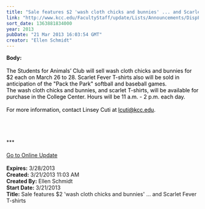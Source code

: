 ```yaml
---
title: "Sale features $2 'wash cloth chicks and bunnies' ... and Scarlet Fever T-shirts"
link: "http://www.kcc.edu/FacultyStaff/update/Lists/Announcements/DispForm.aspx?ID=1031"
sort_date: 1363881834000
year: 2013
pubDate: "21 Mar 2013 16:03:54 GMT"
creator: "Ellen Schmidt"
---
```


<div><b>Body:</b> <div class="ExternalClass818CF31BB580419DB6DDBB6368C38C20"><div>
<div> </div>
<div><font color="#000000">The Students for Animals’ Club will sell wash cloth chicks and bunnies for $2 each on March 26 to 28. Scarlet Fever T-shirts also will be sold in anticipation of the &quot;Pack the Park&quot; softball and baseball games.<br /></font></div>
<div><font color="#000000">The wash cloth chicks and bunnies, and scarlet T-shirts, will be available for purchase in the College Center. Hours will be 11 a.m. - 2 p.m. each day.<br /> <br />For more information, contact Linsey Cuti at </font><a href="mailto:lcuti@kcc.edu"><font color="#000000">lcuti@kcc.edu</font></a><font color="#000000">.</font></div></div>
<div><font color="#000000"></font> </div>
<div> </div>
<div> </div>
<div><br />
<div>
<div>***</div>
<div> </div>
<div><a href="/FacultyStaff/update/Pages/dailyupdate.aspx">Go to Online Update</a></div>
<div> </div></div></div></div></div>
<div><b>Expires:</b> 3/28/2013</div>
<div><b>Created:</b> 3/21/2013 11:03 AM</div>
<div><b>Created By:</b> Ellen Schmidt</div>
<div><b>Start Date:</b> 3/21/2013</div>
<div><b>Title:</b> Sale features $2 &#39;wash cloth chicks and bunnies&#39; ... and Scarlet Fever T-shirts</div>
